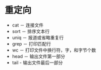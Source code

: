 # 重定向

- cat － 连接文件
- sort － 排序文本行
- uniq － 报道或省略重复行
- grep － 打印匹配行
- wc － 打印文件中换行符，字，和字节个数
- head － 输出文件第一部分
- tail - 输出文件最后一部分
